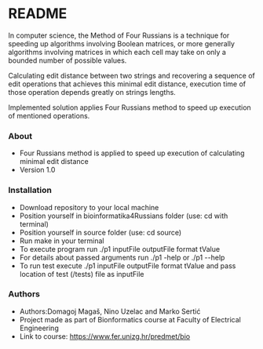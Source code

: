 # README #

In computer science, the Method of Four Russians is a technique for speeding up algorithms involving Boolean matrices, or more generally algorithms involving matrices in which each cell may take on only a bounded number of possible values.

Calculating edit distance between two strings and recovering a sequence of edit operations that achieves this minimal edit distance, execution time of those operation depends greatly on strings lengths.

Implemented solution applies Four Russians method to speed up execution of mentioned operations.

### About ###

* Four Russians method is applied to speed up execution of calculating minimal edit distance
* Version 1.0

### Installation ###

* Download repository to your local machine
* Position yourself in bioinformatika4Russians folder (use: cd with terminal)
* Position yourself in source folder (use: cd source)
* Run make in your terminal
* To execute program run ./p1 inputFile outputFile format tValue
* For details about passed arguments run ./p1 -help or ./p1 --help
* To run test execute ./p1 inputFile outputFile format tValue and pass location of test (/tests) file as inputFile


### Authors ###

* Authors:Domagoj Magaš, Nino Uzelac and Marko Sertić
* Project made as part of Bionformatics course at Faculty of Electrical Engineering
* Link to course: https://www.fer.unizg.hr/predmet/bio